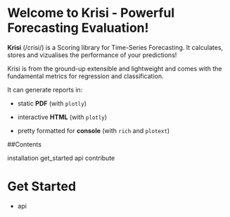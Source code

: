 Welcome to Krisi - Powerful Forecasting Evaluation!
==========================================================================

**Krisi** (/crisi/) is a Scoring library for Time-Series Forecasting. It calculates, stores and vizualises the performance of your predictions!

Krisi is from the ground-up extensible and lightweight and comes with the fundamental metrics for regression and classification.

It can generate reports in:

- static **PDF** (with ``plotly``)

- interactive **HTML** (with ``plotly``)

- pretty formatted for **console** (with ``rich`` and ``plotext``)


##Contents

   installation
   get_started
   api
   contribute
   

Get Started
===========
* api
